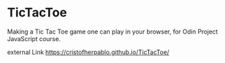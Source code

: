 # TicTacToe
Making a Tic Tac Toe game one can play in your browser, for Odin Project JavaScript course.

external Link https://cristofherpablo.github.io/TicTacToe/

